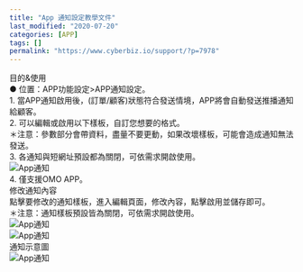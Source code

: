 ```yaml
---
title: "App 通知設定教學文件"
last_modified: "2020-07-20"
categories: [APP]
tags: []
permalink: "https://www.cyberbiz.io/support/?p=7978"
---
```


目的&使用  
● 位置：APP功能設定>APP通知設定。  
1\. 當APP通知啟用後，(訂單/顧客)狀態符合發送情境，APP將會自動發送推播通知給顧客。  
2\. 可以編輯或啟用以下樣板，自訂您想要的格式。  
＊注意：參數部分會帶資料，盡量不要更動，如果改壞樣板，可能會造成通知無法發送。  
3\. 各通知與短網址預設都為關閉，可依需求開啟使用。  
![App通知](https://www.cyberbiz.co/support/wp-content/uploads/2020/07/App通知01.png)  
4\. 僅支援OMO APP。  
修改通知內容  
點擊要修改的通知樣板，進入編輯頁面，修改內容，點擊啟用並儲存即可。  
＊注意：通知樣板預設皆為關閉，可依需求開啟使用。  
![App通知](https://www.cyberbiz.co/support/wp-content/uploads/2020/07/App通知02.png)  
![App通知](https://www.cyberbiz.co/support/wp-content/uploads/2020/07/App通知03.png)  
通知示意圖  
![App通知](https://www.cyberbiz.co/support/wp-content/uploads/2020/07/App通知04.jpg)  

